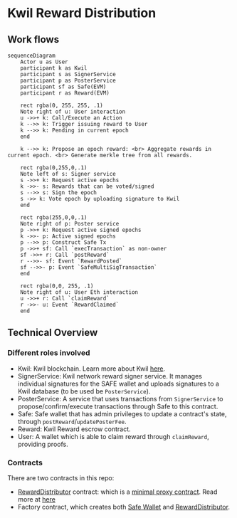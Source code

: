 # Kwil Reward Distribution

## Work flows
```mermaid
sequenceDiagram
    Actor u as User
    participant k as Kwil
    participant s as SignerService
    participant p as PosterService
    participant sf as Safe(EVM)
    participant r as Reward(EVM)

    rect rgba(0, 255, 255, .1)
    Note right of u: User interaction
    u ->>+ k: Call/Execute an Action
    k -->> k: Trigger issuing reward to User
    k -->> k: Pending in current epoch
    end

    k -->> k: Propose an epoch reward: <br> Aggregate rewards in current epoch. <br> Generate merkle tree from all rewards.

    rect rgba(0,255,0,.1)
    Note left of s: Signer service
    s ->>+ k: Request active epochs
    k ->>- s: Rewards that can be voted/signed
    s -->> s: Sign the epoch
    s ->> k: Vote epoch by uploading signature to Kwil
    end

    rect rgba(255,0,0,.1)
    Note right of p: Poster service
    p ->>+ k: Request active signed epochs
    k ->>- p: Active signed epochs
    p -->> p: Construct Safe Tx
    p ->>+ sf: Call `execTransaction` as non-owner
    sf ->>+ r: Call `postReward`
    r -->>- sf: Event `RewardPosted`
    sf -->>- p: Event `SafeMultiSigTransaction`
    end

    rect rgba(0,0, 255, .1)
    Note right of u: User Eth interaction
    u ->>+ r: Call `claimReward`
    r ->>- u: Event `RewardClaimed`
    end
```



## Technical Overview

### Different roles involved

- Kwil: Kwil blockchain. Learn more about Kwil [here](https://docs.kwil.com).
- SignerService: Kwil network reward signer service. It manages individual signatures for the SAFE wallet and uploads signatures to a Kwil database (to be used be `PosterService`).
- PosterService: A service that uses transactions from `SignerService` to propose/confirm/execute transactions through Safe to this contract.
- Safe: Safe wallet that has admin privileges to update a contract's state, through `postReward`/`updatePosterFee`.
- Reward: Kwil Reward escrow contract.
- User: A wallet which is able to claim reward through `claimReward`, providing proofs.

### Contracts

There are two contracts in this repo:
- [RewardDistributor](../contracts/RewardDistributor.sol) contract: which is a [minimal proxy contract](https://eips.ethereum.org/EIPS/eip-1167).  Read more at [here](./RewardDistributor.md)
- Factory contract, which creates both [Safe Wallet](https://safe.global/wallet) and [RewardDistributor](../contracts/RewardDistributor.sol).
